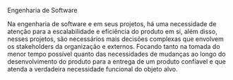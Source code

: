 Engenharia de Software

Na engenharia de software e em seus projetos, há uma necessidade de atenção para a escalabilidade e eficiência do produto em si, além disso, nesses projetos, são necessários mais decisões complexas que envolvem os stakeholders da organização e externos. Focando tanto na tomada do menor tempo possível quanto das necessidades de mudanças ao longo do desenvolvimento do produto para a entrega de um produto confíavel e que atenda a verdadeira necessidade funcional do objeto alvo.
